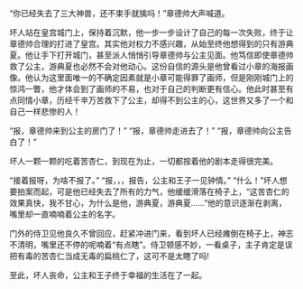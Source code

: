 “你已经失去了三大神兽，还不束手就擒吗！”章德帅大声喊道。

坏人站在皇宫城门上，保持着沉默，他一步一步设计了自己的每一次失败，终于让章德帅合理的打进了皇宫。其实他对权力不感兴趣，从始至终他想得到的只有游典夏。他让手下打开城门，甚至派人悄悄引导章德帅与公主见面。他笃信即使章德帅救了公主，游典夏也必然不会对他动心。这份自信的源头是他曾看过小章的海报画像。他认为这里面唯一的不确定因素就是小章可能得罪了画师，但是刚刚城门上的惊鸿一瞥，他才体会到了画师的不易，也对于自己的判断更有信心。他此时甚至有点同情小章，历经千辛万苦救下了公主，却得不到公主的心，这世界又多了一个和自己一样悲惨的人！

“报，章德帅来到公主的房门了！”
“报，章德帅走进去了！”
“报，章德帅向公主告白了！”

坏人一颗一颗的吃着苦杏仁，到现在为止，一切都按着他的剧本走得很完美。

“接着报呀，为啥不报了。”
“报，，，报告，公主和王子一见钟情。”
“什么！”坏人想要拍案而起，可是他已经失去了所有的力气，他缓缓滑落在椅子上，“这苦杏仁的效果真快，我不甘心，为什么是他，游典夏，游典夏......”他的意识逐渐在剥离，嘴里却一直喃喃着公主的名字。

门外的侍卫见他良久不曾回应，赶紧冲进门来，看到坏人已经瘫倒在椅子上，神志不清明，嘴里还不停的呢喃着“有点瞎”。侍卫顿感不妙，一看桌子，主子肯定是误把有毒的苦杏仁当成无毒的扁桃仁了，这可不是太瞎了吗!

至此，坏人丧命，公主和王子终于幸福的生活在了一起。	
